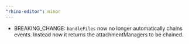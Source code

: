 ```yaml
---
"rhino-editor": minor
---
```


- BREAKING_CHANGE: `handleFiles` now no longer automatically chains events. Instead now it returns the attachmentManagers to be chained.
